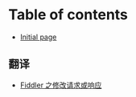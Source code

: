 # Table of contents

* [Initial page](README.md)

## 翻译

* [Fiddler 之修改请求或响应](fan-yi/fiddlerscript-modifyrequestorresponse.md)


